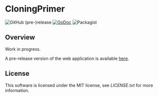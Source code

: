 # CloningPrimer

![GitHub (pre-)release](https://img.shields.io/badge/release-v0.0.1-green.svg) [![GoDoc](https://godoc.org/github.com/DanielSchuette/cloningPrimer?status.svg)](https://godoc.org/github.com/DanielSchuette/cloningPrimer) ![Packagist](https://img.shields.io/packagist/l/doctrine/orm.svg) 

## Overview

Work in progress.

A pre-release version of the web application is available [here](https://peaceful-coast-24395.herokuapp.com/).


## License

This software is licensed under the MIT license, see *LICENSE.txt* for more information.




